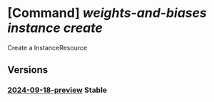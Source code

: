 # [Command] _weights-and-biases instance create_

Create a InstanceResource

## Versions

### [2024-09-18-preview](/Resources/mgmt-plane/L3N1YnNjcmlwdGlvbnMve30vcmVzb3VyY2Vncm91cHMve30vcHJvdmlkZXJzL21pY3Jvc29mdC53ZWlnaHRzYW5kYmlhc2VzL2luc3RhbmNlcy97fQ==/2024-09-18-preview.xml) **Stable**

<!-- mgmt-plane /subscriptions/{}/resourcegroups/{}/providers/microsoft.weightsandbiases/instances/{} 2024-09-18-preview -->
